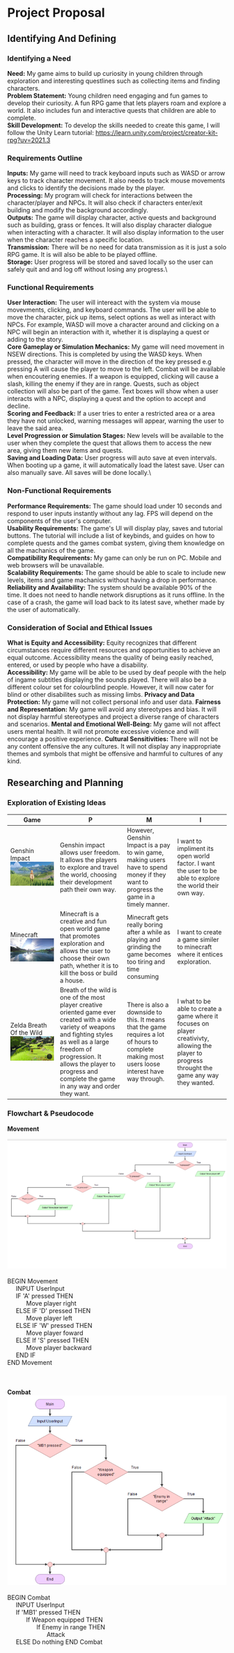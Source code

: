 # Project Proposal

## Identifying And Defining


### Identifying a Need
__Need:__ My game aims to build up curiosity in young children through exploration and interesting questlines such as collecting items and finding characters.\
__Problem Statement:__ Young children need engaging and fun games to develop their curiosity. A fun RPG game that lets players roam and explore a world. It also includes fun and interactive quests that children are able to complete.\
__Skill Development:__ To develop the skills needed to create this game, I will follow the Unity Learn tutorial: https://learn.unity.com/project/creator-kit-rpg?uv=2021.3

### Requirements Outline
__Inputs:__ My game will need to track keyboard inputs such as WASD or arrow keys to track character movement. It also needs to track mouse movements and clicks to identify the decisions made by the player.\
__Processing:__ My program will check for interactions between the character/player and NPCs. It will also check if characters enter/exit building and modify the background accordingly.\
__Outputs:__ The game will display character, active quests and background such as building, grass or fences. It will also display character dialogue when interacting with a character. It will also display information to the user when the character reaches a specific location.\
__Transmission:__ There will be no need for data transmission as it is just a solo RPG game. It is will also be able to be played offline.\
__Storage:__ User progress will be stored and saved locally so the user can safely quit and and log off without losing any progress.\

### Functional Requirements
__User Interaction:__ The user will intereact with the system via mouse movevments, clicking, and keyboard commands. The user will be able to move the character, pick up items, select options as well as interact with NPCs. For example, WASD will move a character around and clicking on a NPC will begin an interaction with it, whether it is displaying a quest or adding to the story.\
__Core Gameplay or Simulation Mechanics:__ My game will need movement in NSEW directions. This is completed by using the WASD keys. When pressed, the character will move in the direction of the key pressed e.g pressing A will cause the player to move to the left. Combat will be available when encoutering enemies. If a weapon is equipped, clicking will cause a slash, killing the enemy if they are in range. Quests, such as object collection will also be part of the game. Text boxes will show when a user interacts with a NPC, displaying a quest and the option to accept and decline.\
__Scoring and Feedback:__ If a user tries to enter a restricted area or a area they have not unlocked, warning messages will appear, warning the user to leave the said area.\
__Level Progression or Simulation Stages:__ New levels will be available to the user when they complete the quest that allows them to access the new area, giving them new items and quests.\
__Saving and Loading Data:__ User progress will auto save at even intervals. When booting up a game, it will automatically load the latest save. User can also manually save. All saves will be done locally.\

### Non-Functional Requirements
__Performance Requirements:__ The game should load under 10 seconds and respond to user inputs instantly without any lag. FPS will depend on the components of the user's computer.\
__Usability Requirements:__ The game's UI will display play, saves and tutorial buttons. The tutorial will include a list of keybinds, and guides on how to complete quests and the games combat system, giving them knowledge on all the machanics of the game.\
__Compatibility Requirements:__ My game can only be run on PC. Mobile and web browsers will be unavailable.\
__Scalability Requirements:__ The game should be able to scale to include new levels, items and game machanics without having a drop in performance.
__Reliability and Availability:__ The system should be available 90% of the time. It does not need to handle network disruptions as it runs offline. In the case of a crash, the game will load back to its latest save, whether made by the user of automatically.

### Consideration of Social and Ethical Issues
__What is Equity and Accessibility:__ Equity recognizes that different circumstances require different resources and opportunities to achieve an equal outcome. Accessibility means the quality of being easily reached, entered, or used by people who have a disability.\
__Accessibility:__ My game will be able to be used by deaf people with the help of ingame subtitles displaying the sounds played. There will also be a different colour set for colourblind people. However, it will now cater for blind or other disabilites such as missing limbs.
__Privacy and Data Protection:__ My game will not collect personal info and user data.
__Fairness and Representation:__ My game will avoid any stereotypes and bias. It will not display harmful stereotypes and project a diverse range of characters and scenarios.
__Mental and Emotional Well-Being:__ My game will not affect users mental health. It will not promote excessive violence and will encourage a positive experience.
__Cultural Sensitivities:__ There will not be any content offensive the any cultures. It will not display any inappropriate themes and symbols that might be offensive and harmful to cultures of any kind.

## Researching and Planning
### Exploration of Existing Ideas
|Game|P|M|I|
|--|--|--|--|
|Genshin Impact![Alt text](Images/GenshinImpact.jpg)|Genshin impact allows user freedom. It allows the players to explore and travel the world, choosing their development path their own way.|However, Genshin Impact is a pay to win game, making users have to spend money if they want to progress the game in a timely manner.|I want to impliment its open world factor. I want the user to be able to explore the world their own way.|
Minecraft![Alt text](Images/Minecraft.jpg)|Minecraft is a creative and fun open world game that promotes exploration and allows the user to choose their own path, whether it is to kill the boss or build a house.|Minecraft gets really boring after a while as playing and grinding the game becomes too tiring and time consuming|I want to create a game similer to minecraft where it entices exploration.|
Zelda Breath Of the Wild![Alt text](Images/Zelda.jpg)|Breath of the wild is one of the most player creative oriented game ever created with a wide variety of weapons and fighting styles as well as a large freedom of progression. It allows the player to progress and complete the game in any way and order they want.| There is also a downside to this. It means that the game requires a lot of hours to complete making most users loose interest have way through.| I what to be able to create a game where it focuses on player creativivty, allowing the player to progress throught the game any way they wanted.

### Flowchart & Pseudocode 

__Movement__

![Alt text](Flowchart/MovementFlowchart.png)
\
\
BEGIN Movement\
&nbsp; &nbsp; &nbsp;INPUT UserInput\
&nbsp; &nbsp; &nbsp;IF 'A' pressed THEN\
&nbsp; &nbsp; &nbsp; &nbsp; &nbsp; &nbsp;Move player right\
&nbsp; &nbsp; &nbsp;ELSE IF 'D' pressed THEN\
&nbsp; &nbsp; &nbsp; &nbsp; &nbsp; &nbsp;Move player left\
&nbsp; &nbsp; &nbsp;ELSE IF 'W' pressed THEN\
&nbsp; &nbsp; &nbsp; &nbsp; &nbsp; &nbsp;Move player foward\
&nbsp; &nbsp; &nbsp;ELSE If 'S' pressed THEN\
&nbsp; &nbsp; &nbsp; &nbsp; &nbsp; &nbsp;Move player backward\
&nbsp; &nbsp; &nbsp;END IF\
END Movement\
\
\
\
__Combat__
![Alt text](Flowchart/CombatFlowchart.png)
\
\
BEGIN Combat\
&nbsp; &nbsp; &nbsp;INPUT UserInput\
&nbsp; &nbsp; &nbsp;If 'MB1' pressed THEN\
&nbsp; &nbsp; &nbsp; &nbsp; &nbsp; &nbsp;If Weapon equipped THEN\
&nbsp; &nbsp; &nbsp; &nbsp; &nbsp; &nbsp; &nbsp; &nbsp; &nbsp;If Enemy in range THEN\
&nbsp; &nbsp; &nbsp; &nbsp; &nbsp; &nbsp; &nbsp; &nbsp; &nbsp; &nbsp; &nbsp; &nbsp;Attack\
&nbsp; &nbsp; &nbsp;ELSE Do nothing
END Combat